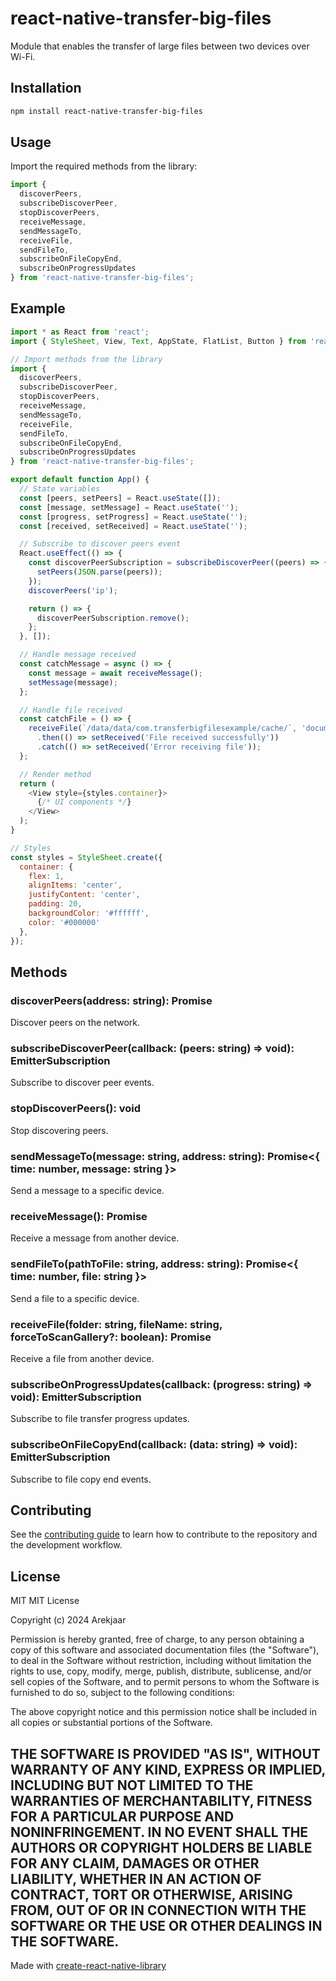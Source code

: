 # react-native-transfer-big-files

Module that enables the transfer of large files between two devices over Wi-Fi.

## Installation

```sh
npm install react-native-transfer-big-files
```

## Usage

Import the required methods from the library:
```js
import {
  discoverPeers,
  subscribeDiscoverPeer,
  stopDiscoverPeers,
  receiveMessage,
  sendMessageTo,
  receiveFile,
  sendFileTo,
  subscribeOnFileCopyEnd,
  subscribeOnProgressUpdates
} from 'react-native-transfer-big-files';

```

## Example

```js
import * as React from 'react';
import { StyleSheet, View, Text, AppState, FlatList, Button } from 'react-native';

// Import methods from the library
import {
  discoverPeers,
  subscribeDiscoverPeer,
  stopDiscoverPeers,
  receiveMessage,
  sendMessageTo,
  receiveFile,
  sendFileTo,
  subscribeOnFileCopyEnd,
  subscribeOnProgressUpdates
} from 'react-native-transfer-big-files';

export default function App() {
  // State variables
  const [peers, setPeers] = React.useState([]);
  const [message, setMessage] = React.useState('');
  const [progress, setProgress] = React.useState('');
  const [received, setReceived] = React.useState('');

  // Subscribe to discover peers event
  React.useEffect(() => {
    const discoverPeerSubscription = subscribeDiscoverPeer((peers) => {
      setPeers(JSON.parse(peers));
    });
    discoverPeers('ip');

    return () => {
      discoverPeerSubscription.remove();
    };
  }, []);

  // Handle message received
  const catchMessage = async () => {
    const message = await receiveMessage();
    setMessage(message);
  };

  // Handle file received
  const catchFile = () => {
    receiveFile(`/data/data/com.transferbigfilesexample/cache/`, 'document.pdf', true)
      .then(() => setReceived('File received successfully'))
      .catch(() => setReceived('Error receiving file'));
  };

  // Render method
  return (
    <View style={styles.container}>
      {/* UI components */}
    </View>
  );
}

// Styles
const styles = StyleSheet.create({
  container: {
    flex: 1,
    alignItems: 'center',
    justifyContent: 'center',
    padding: 20,
    backgroundColor: '#ffffff',
    color: '#000000'
  },
});
```
## Methods

### discoverPeers(address: string): Promise<number>
Discover peers on the network.

### subscribeDiscoverPeer(callback: (peers: string) => void): EmitterSubscription
Subscribe to discover peer events.

### stopDiscoverPeers(): void
Stop discovering peers.

### sendMessageTo(message: string, address: string): Promise<{ time: number, message: string }>
Send a message to a specific device.

### receiveMessage(): Promise<string>
Receive a message from another device.

### sendFileTo(pathToFile: string, address: string): Promise<{ time: number, file: string }>
Send a file to a specific device.

### receiveFile(folder: string, fileName: string, forceToScanGallery?: boolean): Promise<string>
Receive a file from another device.

### subscribeOnProgressUpdates(callback: (progress: string) => void): EmitterSubscription
Subscribe to file transfer progress updates.

### subscribeOnFileCopyEnd(callback: (data: string) => void): EmitterSubscription
Subscribe to file copy end events.

## Contributing

See the [contributing guide](CONTRIBUTING.md) to learn how to contribute to the repository and the development workflow.

## License

MIT
MIT License

Copyright (c) 2024 Arekjaar

Permission is hereby granted, free of charge, to any person obtaining a copy
of this software and associated documentation files (the "Software"), to deal
in the Software without restriction, including without limitation the rights
to use, copy, modify, merge, publish, distribute, sublicense, and/or sell
copies of the Software, and to permit persons to whom the Software is
furnished to do so, subject to the following conditions:

The above copyright notice and this permission notice shall be included in all
copies or substantial portions of the Software.

THE SOFTWARE IS PROVIDED "AS IS", WITHOUT WARRANTY OF ANY KIND, EXPRESS OR
IMPLIED, INCLUDING BUT NOT LIMITED TO THE WARRANTIES OF MERCHANTABILITY,
FITNESS FOR A PARTICULAR PURPOSE AND NONINFRINGEMENT. IN NO EVENT SHALL THE
AUTHORS OR COPYRIGHT HOLDERS BE LIABLE FOR ANY CLAIM, DAMAGES OR OTHER
LIABILITY, WHETHER IN AN ACTION OF CONTRACT, TORT OR OTHERWISE, ARISING FROM,
OUT OF OR IN CONNECTION WITH THE SOFTWARE OR THE USE OR OTHER DEALINGS IN THE
SOFTWARE.
---

Made with [create-react-native-library](https://github.com/callstack/react-native-builder-bob)
